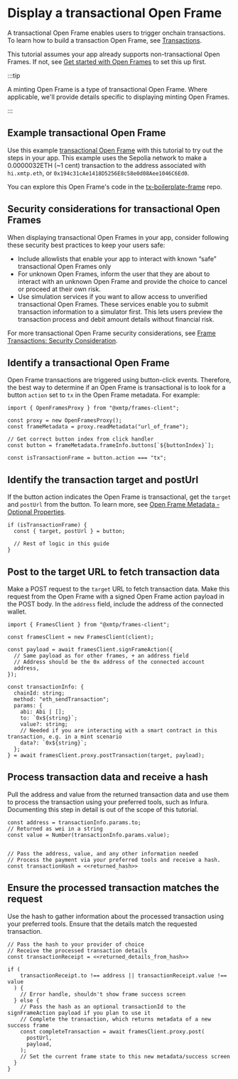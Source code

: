 # Display a transactional Open Frame

A transactional Open Frame enables users to trigger onchain transactions. To learn how to build a transaction Open Frame, see [Transactions](https://messagekit.ephemerahq.com/frames/tutorials/transactions).

This tutorial assumes your app already supports non-transactional Open Frames. If not, see [Get started with Open Frames](/open-frames/open-frames) to set this up first.

:::tip

A minting Open Frame is a type of transactional Open Frame. Where applicable, we'll provide details specific to displaying minting Open Frames.

:::

## Example transactional Open Frame

Use this example [transactional Open Frame](https://tx-boilerplate-frame.vercel.app/) with this tutorial to try out the steps in your app. This example uses the Sepolia network to make a 0.0000032ETH (~1 cent) transaction to the address associated with `hi.xmtp.eth`, or `0x194c31cAe1418D5256E8c58e0d08Aee1046C6Ed0`.

You can explore this Open Frame's code in the [tx-boilerplate-frame](https://github.com/xmtp-labs/tx-boilerplate-frame) repo.

## Security considerations for transactional Open Frames

When displaying transactional Open Frames in your app, consider following these security best practices to keep your users safe:

- Include allowlists that enable your app to interact with known “safe” transactional Open Frames only
- For unknown Open Frames, inform the user that they are about to interact with an unknown Open Frame and provide the choice to cancel or proceed at their own risk.
- Use simulation services if you want to allow access to unverified transactional Open Frames. These services enable you to submit transaction information to a simulator first. This lets users preview the transaction process and debit amount details without financial risk.

For more transactional Open Frame security considerations, see [Frame Transactions: Security Consideration](https://www.notion.so/warpcast/Frame-Transactions-Public-9d9f9f4f527249519a41bd8d16165f73?pvs=4#03962a8da2574f9ea6ce093359f8235a).

## Identify a transactional Open Frame

Open Frame transactions are triggered using button-click events. Therefore, the best way to determine if an Open Frame is transactional is to look for a button `action` set to `tx` in the Open Frame metadata. For example:

```tsx [TypeScript]
import { OpenFramesProxy } from "@xmtp/frames-client";

const proxy = new OpenFramesProxy();
const frameMetadata = proxy.readMetadata("url_of_frame");

// Get correct button index from click handler
const button = frameMetadata.frameInfo.buttons[`${buttonIndex}`];

const isTransactionFrame = button.action === "tx";
```

## Identify the transaction target and postUrl

If the button action indicates the Open Frame is transactional, get the `target` and `postUrl` from the button. To learn more, see [Open Frame Metadata - Optional Properties](https://www.openframes.xyz/#optional-properties).

```tsx [TypeScript]
if (isTransactionFrame) {
  const { target, postUrl } = button;

  // Rest of logic in this guide
}
```

## Post to the target URL to fetch transaction data

Make a POST request to the `target` URL to fetch transaction data. Make this request from the Open Frame with a signed Open Frame action payload in the POST body. In the `address` field, include the address of the connected wallet.

```tsx [TypeScript]
import { FramesClient } from "@xmtp/frames-client";

const framesClient = new FramesClient(client);

const payload = await framesClient.signFrameAction({
  // Same payload as for other frames, + an address field
  // Address should be the 0x address of the connected account
  address,
});

const transactionInfo: {
  chainId: string;
  method: "eth_sendTransaction";
  params: {
    abi: Abi | [];
    to: `0x${string}`;
    value?: string;
    // Needed if you are interacting with a smart contract in this transaction, e.g. in a mint scenario
    data?: `0x${string}`;
  };
} = await framesClient.proxy.postTransaction(target, payload);
```

## Process transaction data and receive a hash

Pull the address and value from the returned transaction data and use them to process the transaction using your preferred tools, such as Infura. Documenting this step in detail is out of the scope of this tutorial.

```tsx [TypeScript]
const address = transactionInfo.params.to;
// Returned as wei in a string
const value = Number(transactionInfo.params.value);


// Pass the address, value, and any other information needed
// Process the payment via your preferred tools and receive a hash.
const transactionHash = <<returned_hash>>
```

## Ensure the processed transaction matches the request

Use the hash to gather information about the processed transaction using your preferred tools. Ensure that the details match the requested transaction.

```tsx [TypeScript]
// Pass the hash to your provider of choice
// Receive the processed transaction details
const transactionReceipt = <<returned_details_from_hash>>

if (
    transactionReceipt.to !== address || transactionReceipt.value !== value
  ) {
    // Error handle, shouldn't show frame success screen
  } else {
    // Pass the hash as an optional transactionId to the signFrameAction payload if you plan to use it
    // Complete the transaction, which returns metadata of a new success frame
    const completeTransaction = await framesClient.proxy.post(
      postUrl,
      payload,
    );
    // Set the current frame state to this new metadata/success screen
  }
}
```
